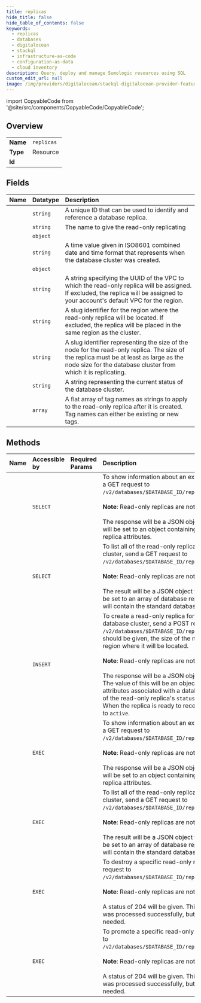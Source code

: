 ```yaml
---
title: replicas
hide_title: false
hide_table_of_contents: false
keywords:
  - replicas
  - databases
  - digitalocean    
  - stackql
  - infrastructure-as-code
  - configuration-as-data
  - cloud inventory
description: Query, deploy and manage Sumologic resources using SQL
custom_edit_url: null
image: /img/providers/digitalocean/stackql-digitalocean-provider-featured-image.png
---
```


import CopyableCode from '@site/src/components/CopyableCode/CopyableCode';




## Overview
<table><tbody>
<tr><td><b>Name</b></td><td><code>replicas</code></td></tr>
<tr><td><b>Type</b></td><td>Resource</td></tr>
<tr><td><b>Id</b></td><td><CopyableCode code="digitalocean.databases.replicas" /></td></tr>
</tbody></table>

## Fields
| Name | Datatype | Description |
|:-----|:---------|:------------|
| <CopyableCode code="id" /> | `string` | A unique ID that can be used to identify and reference a database replica. |
| <CopyableCode code="name" /> | `string` | The name to give the read-only replicating |
| <CopyableCode code="connection" /> | `object` |  |
| <CopyableCode code="created_at" /> | `string` | A time value given in ISO8601 combined date and time format that represents when the database cluster was created. |
| <CopyableCode code="private_connection" /> | `object` |  |
| <CopyableCode code="private_network_uuid" /> | `string` | A string specifying the UUID of the VPC to which the read-only replica will be assigned. If excluded, the replica will be assigned to your account's default VPC for the region. |
| <CopyableCode code="region" /> | `string` | A slug identifier for the region where the read-only replica will be located. If excluded, the replica will be placed in the same region as the cluster. |
| <CopyableCode code="size" /> | `string` | A slug identifier representing the size of the node for the read-only replica. The size of the replica must be at least as large as the node size for the database cluster from which it is replicating. |
| <CopyableCode code="status" /> | `string` | A string representing the current status of the database cluster. |
| <CopyableCode code="tags" /> | `array` | A flat array of tag names as strings to apply to the read-only replica after it is created. Tag names can either be existing or new tags. |
## Methods
| Name | Accessible by | Required Params | Description |
|:-----|:--------------|:----------------|:------------|
| <CopyableCode code="get_replica" /> | `SELECT` | <CopyableCode code="database_cluster_uuid, replica_name" /> | To show information about an existing database replica, send a GET request to `/v2/databases/$DATABASE_ID/replicas/$REPLICA_NAME`.<br /><br />**Note**: Read-only replicas are not supported for Redis clusters.<br /><br />The response will be a JSON object with a `replica key`. This will be set to an object containing the standard database replica attributes. |
| <CopyableCode code="list_replicas" /> | `SELECT` | <CopyableCode code="database_cluster_uuid" /> | To list all of the read-only replicas associated with a database cluster, send a GET request to `/v2/databases/$DATABASE_ID/replicas`.<br /><br />**Note**: Read-only replicas are not supported for Redis clusters.<br /><br />The result will be a JSON object with a `replicas` key. This will be set to an array of database replica objects, each of which will contain the standard database replica attributes. |
| <CopyableCode code="create_replica" /> | `INSERT` | <CopyableCode code="database_cluster_uuid, data__name, data__size" /> | To create a read-only replica for a PostgreSQL or MySQL database cluster, send a POST request to `/v2/databases/$DATABASE_ID/replicas` specifying the name it should be given, the size of the node to be used, and the region where it will be located.<br /><br />**Note**: Read-only replicas are not supported for Redis clusters.<br /><br />The response will be a JSON object with a key called `replica`. The value of this will be an object that contains the standard attributes associated with a database replica. The initial value of the read-only replica's `status` attribute will be `forking`. When the replica is ready to receive traffic, this will transition to `active`. |
| <CopyableCode code="_get_replica" /> | `EXEC` | <CopyableCode code="database_cluster_uuid, replica_name" /> | To show information about an existing database replica, send a GET request to `/v2/databases/$DATABASE_ID/replicas/$REPLICA_NAME`.<br /><br />**Note**: Read-only replicas are not supported for Redis clusters.<br /><br />The response will be a JSON object with a `replica key`. This will be set to an object containing the standard database replica attributes. |
| <CopyableCode code="_list_replicas" /> | `EXEC` | <CopyableCode code="database_cluster_uuid" /> | To list all of the read-only replicas associated with a database cluster, send a GET request to `/v2/databases/$DATABASE_ID/replicas`.<br /><br />**Note**: Read-only replicas are not supported for Redis clusters.<br /><br />The result will be a JSON object with a `replicas` key. This will be set to an array of database replica objects, each of which will contain the standard database replica attributes. |
| <CopyableCode code="destroy_replica" /> | `EXEC` | <CopyableCode code="database_cluster_uuid, replica_name" /> | To destroy a specific read-only replica, send a DELETE request to `/v2/databases/$DATABASE_ID/replicas/$REPLICA_NAME`.<br /><br />**Note**: Read-only replicas are not supported for Redis clusters.<br /><br />A status of 204 will be given. This indicates that the request was processed successfully, but that no response body is needed. |
| <CopyableCode code="promote_replica" /> | `EXEC` | <CopyableCode code="database_cluster_uuid, replica_name" /> | To promote a specific read-only replica, send a PUT request to `/v2/databases/$DATABASE_ID/replicas/$REPLICA_NAME/promote`.<br /><br />**Note**: Read-only replicas are not supported for Redis clusters.<br /><br />A status of 204 will be given. This indicates that the request was processed successfully, but that no response body is needed. |

